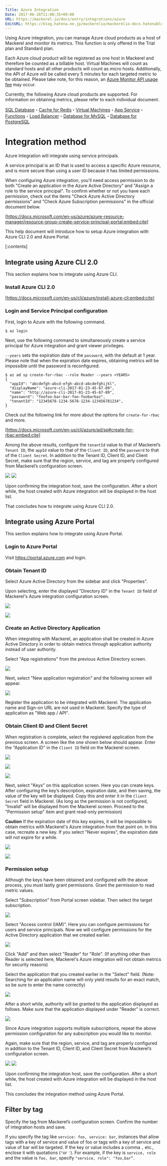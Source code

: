 ```yaml
---
Title: Azure Integration
Date: 2017-06-26T11:08:35+09:00
URL: https://mackerel.io/docs/entry/integrations/azure
EditURL: https://blog.hatena.ne.jp/mackerelio/mackerelio-docs.hatenablog.mackerel.io/atom/entry/8599973812273182826
---
```


Using Azure integration, you can manage Azure cloud products as a host of Mackerel and monitor its metrics. This function is only offered in the Trial plan and Standard plan.

Each Azure cloud product will be registered as one host in Mackerel and therefore be counted as a billable host.
Virtual Machines will count as standard hosts and all other products will count as micro hosts. 
Additionally, the API of Azure will be called every 5 minutes for each targeted metric to be obtained. Please take note, for this reason, an [Azure Monitor API usage fee](https://azure.microsoft.com/en-us/pricing/details/monitor/) may occur.

Currently, the following Azure cloud products are supported. For information on obtaining metrics, please refer to each individual document.

[SQL Database](https://mackerel.io/docs/entry/integrations/azure/sql-database)・[Cache for Redis](https://mackerel.io/docs/entry/integrations/azure/redis-cache)・[Virtual Machines](https://mackerel.io/docs/entry/integrations/azure/virtual-machine)・[App Service](https://mackerel.io/docs/entry/integrations/azure/app-service)・[Functions](https://mackerel.io/docs/entry/integrations/azure/functions)・[Load Balancer](https://mackerel.io/docs/entry/integrations/azure/load-balancer)・[Database for MySQL](https://mackerel.io/docs/entry/integrations/azure/database-for-mysql)・[Database for PostgreSQL](https://mackerel.io/docs/entry/integrations/azure/database-for-postgresql)

# Integration method
Azure Integration will integrate using service principals.

A service principal is an ID that is used to access a specific Azure resource, and is more secure than using a user ID because it has limited permissions.

When configuring Azure integration, you’ll need access permission to do both "Create an application in the Azure Active Directory" and "Assign a role to the service principal". To confirm whether or not you have each permission, check out the items "Check Azure Active Directory permissions" and "Check Azure Subscription permissions" in the official document below.

[https://docs.microsoft.com/en-us/azure/azure-resource-manager/resource-group-create-service-principal-portal:embed:cite]

This help document will introduce how to setup Azure integration with Azure CLI 2.0 and Azure Portal.

[:contents]

## Integrate using Azure CLI 2.0
This section explains how to integrate using Azure CLI.

### Install Azure CLI 2.0 
[https://docs.microsoft.com/en-us/cli/azure/install-azure-cli:embed:cite]

### Login and Service Principal configuration
First, login to Azure with the following command.
```console
$ az login
```

Next, use the following command to simultaneously create a service principal for Azure integration and grant viewer privileges.

`--years` sets the expiration date of the `password`, with the default at 1 year. Please note that when the expiration date expires, obtaining metrics will be impossible until the password is reconfigured.

```console
$ az ad sp create-for-rbac --role Reader --years <YEARS>
{
  "appId": "abcdefgh-abcd-efgh-abcd-abcdefghijkl",
  "displayName": "azure-cli-2017-01-23-45-67-89",
  "name": "http://azure-cli-2017-01-23-45-67-89",
  "password": "foofoo-bar-bar-foo-foobarbaz",
  "tenantId": "12345678-1234-5678-1234-123456781234",
}
```

Check out the following link for more about the options for `create-for-rbac` and more. 
 
[https://docs.microsoft.com/en-us/cli/azure/ad/sp#create-for-rbac:embed:cite]
 
Among the above results, configure the `tenantId` value to that of Mackerel’s `Tenant ID`, the `appId` value to that of the `Client ID`, and the `password` to that of the `Client Secret`. In addition to the Tenant ID, Client ID, and Client Secret, make sure that the region, service, and tag are properly configured from Mackerel’s configuration screen.

![](https://cdn-ak.f.st-hatena.com/images/fotolife/a/andyyk/20170623/20170623190254.png)
![](https://cdn-ak.f.st-hatena.com/images/fotolife/a/andyyk/20171213/20171213165935.png)

Upon confirming the integration host, save the configuration. After a short while, the host created with Azure integration will be displayed in the host list.

That concludes how to integrate using Azure CLI 2.0.

## Integrate using Azure Portal
This section explains how to integrate using Azure Portal.

### Login to Azure Portal
Visit https://portal.azure.com and login.

### Obtain Tenant ID
Select Azure Active Directory from the sidebar and click "Properties".

Upon selecting, enter the displayed "Directory ID" in the `Tenant ID` field of Mackerel's Azure integration configuration screen.

![](https://cdn-ak.f.st-hatena.com/images/fotolife/a/andyyk/20170623/20170623190736.png)

![](https://cdn-ak.f.st-hatena.com/images/fotolife/a/andyyk/20170623/20170623190731.png)

### Create an Active Directory Application
When integrating with Mackerel, an application shall be created in Azure Active Directory in order to obtain metrics through application authority instead of user authority.

Select "App registrations" from the previous Active Directory screen.
 
![](https://cdn-ak.f.st-hatena.com/images/fotolife/a/andyyk/20170626/20170626102652.png)

Next, select "New application registration" and the following screen will appear.

![](https://cdn-ak.f.st-hatena.com/images/fotolife/a/andyyk/20170626/20170626102649.png)

Register the application to be integrated with Mackerel. The application name and Sign-on URL are not used in Mackerel. Specify the type of application as "Web app / API".

### Obtain Client ID and Client Secret
When registration is complete, select the registered application from the previous screen. A screen like the one shown below should appear. Enter the "Application ID" in the `Client ID` field on the Mackerel screen.

![](https://cdn-ak.f.st-hatena.com/images/fotolife/a/andyyk/20170626/20170626102953.png)

![](https://cdn-ak.f.st-hatena.com/images/fotolife/a/andyyk/20170626/20170626102954.png)

![](https://cdn-ak.f.st-hatena.com/images/fotolife/a/andyyk/20170626/20170626103356.png)

Next, select "Keys" on this application screen. Here you can create keys. After configuring the key’s description, expiration date, and then saving, the value of the key will be displayed. Copy this and enter it in the `Client Secret` field in Mackerel. (As long as the permission is not configured, "Invalid" will be displayed from the Mackerel screen. Proceed to the "Permission setup" item and grant read-only permission)

**Caution** If the expiration date of this key expires, it will be impossible to obtain metrics with Mackerel's Azure integration from that point on. In this case, recreate a new key. If you select "Never expires", the expiration date will not expire for a while.

![](https://cdn-ak.f.st-hatena.com/images/fotolife/a/andyyk/20170626/20170626103359.png)

![](https://cdn-ak.f.st-hatena.com/images/fotolife/a/andyyk/20170626/20170626103351.png)

### Permission setup
Although the keys have been obtained and configured with the above process, you must lastly grant permissions. Grant the permission to read metric values.

Select "Subscription" from Portal screen sidebar. Then select the target subscription.

![](https://cdn-ak.f.st-hatena.com/images/fotolife/a/andyyk/20170626/20170626104121.png) 

Select "Access control (IAM)". Here you can configure permissions for users and service principals. Now we will configure permissions for the Active Directory application that we created earlier.

![](https://cdn-ak.f.st-hatena.com/images/fotolife/a/andyyk/20170626/20170626104118.png)

Click "Add" and then select "Reader" for "Role". (If anything other than Reader is selected here, Mackerel's Azure integration will not obtain metrics for security reasons)

Select the application that you created earlier in the "Select" field. (Note: Searching for an application name will only yield results for an exact match, so be sure to enter the name correctly)

![](https://cdn-ak.f.st-hatena.com/images/fotolife/a/andyyk/20170626/20170626104443.png)

After a short while, authority will be granted to the application displayed as follows. Make sure that the application displayed under "Reader" is correct.

![](https://cdn-ak.f.st-hatena.com/images/fotolife/a/andyyk/20170626/20170626104403.png)

Since Azure integration supports multiple subscriptions, repeat the above permission configuration for any subscription you would like to monitor.

Again, make sure that the region, service, and tag are properly configured in addition to the Tenant ID, Client ID, and Client Secret from Mackerel’s configuration screen.

![](https://cdn-ak.f.st-hatena.com/images/fotolife/a/andyyk/20170626/20170626104400.png)
![](https://cdn-ak.f.st-hatena.com/images/fotolife/a/andyyk/20171213/20171213165935.png) 

Upon confirming the integration host, save the configuration. After a short while, the host created with Azure integration will be displayed in the host list.

This concludes the integration method using Azure Portal.
 
## Filter by tag

Specify the tag from Mackerel’s configuration screen. Confirm the number of integration hosts and save.

If you specify the tag like `service: foo, service: bar`, instances that allow tags with a key of service and value of foo or tags with a key of service and value of bar will be targeted. If the key or value includes a comma `,` etc., enclose it with quotations (`"`or `'`). For example, if the key is `service, role` and the value is `foo, bar`, specify `"service, role": "foo,bar”`.
